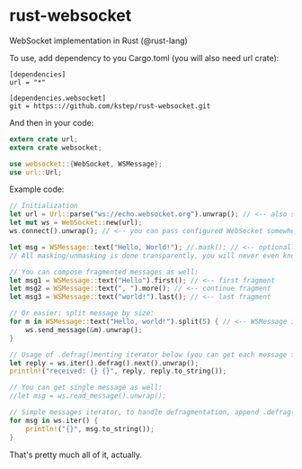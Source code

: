 rust-websocket
==============

WebSocket implementation in Rust (@rust-lang)

To use, add dependency to you Cargo.toml (you will also need url crate):

```
[dependencies]
url = "*"

[dependencies.websocket]
git = https:://github.com/kstep/rust-websocket.git
```

And then in your code:

```rust
extern crate url;
extern crate websocket;

use websocket::{WebSocket, WSMessage};
use url::Url;
```

Example code:

```rust
// Initialization
let url = Url::parse("ws://echo.websocket.org").unwrap(); // <-- also supports SSL, just use "wss://" schema
let mut ws = WebSocket::new(url);
ws.connect().unwrap(); // <-- you can pass configured WebSocket somewhere before connecting

let msg = WSMessage::text("Hello, World!"); //.mask(); // <-- optionally turn on automasking
// All masking/unmasking is done transparently, you will never even know about it!

// You can compose fragmented messages as well:
let msg1 = WSMessage::text("Hello").first(); // <-- first fragment
let msg2 = WSMessage::text(", ").more(); // <-- continue fragment
let msg3 = WSMessage::text("world!").last(); // <-- last fragment

// Or easier: split message by size:
for m in WSMessage::text("Hello, world!").split(5) { // <-- WSMessage iterator
    ws.send_message(&m).unwrap();
}

// Usage of .defrag()menting iterator below (you can get each message fragment by not using it)
let reply = ws.iter().defrag().next().unwrap();
println!("received: {} {}", reply, reply.to_string());

// You can get single message as well:
//let msg = ws.read_message().unwrap();

// Simple messages iterator, to handle defragmentation, append .defrag() after .iter()
for msg in ws.iter() {
    println!("{}", msg.to_string());
}
```

That's pretty much all of it, actually.
